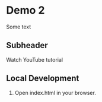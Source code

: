 # Demo 2

Some text

## Subheader

Watch YouTube tutorial

## Local Development

1. Open index.html in your browser.